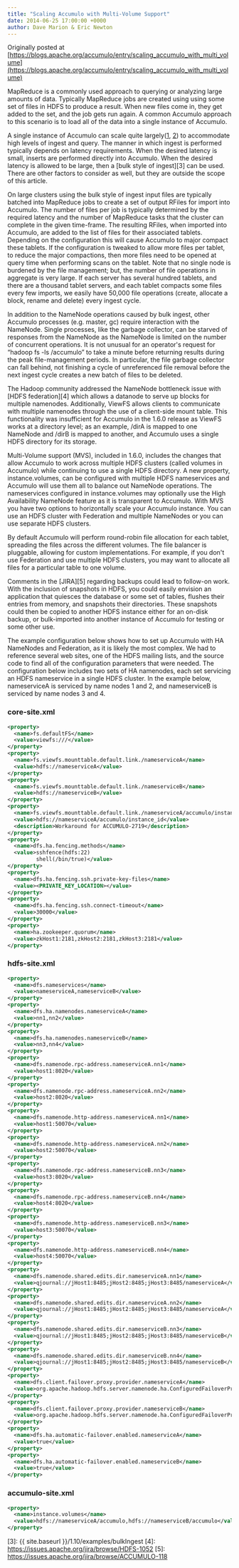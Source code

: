 ```yaml
---
title: "Scaling Accumulo with Multi-Volume Support"
date: 2014-06-25 17:00:00 +0000
author: Dave Marion & Eric Newton
---
```


Originally posted at [https://blogs.apache.org/accumulo/entry/scaling_accumulo_with_multi_volume](https://blogs.apache.org/accumulo/entry/scaling_accumulo_with_multi_volume)

MapReduce is a commonly used approach to querying or analyzing large amounts of data. Typically MapReduce jobs are created using using some set of files in HDFS to produce a result. When new files come in, they get added to the set, and the job gets run again. A common Accumulo approach to this scenario is to load all of the data into a single instance of Accumulo.

A single instance of Accumulo can scale quite largely([1][1], [2][2]) to accommodate high levels of ingest and query. The manner in which ingest is performed typically depends on latency requirements. When the desired latency is small, inserts are performed directly into Accumulo. When the desired latency is allowed to be large, then a [bulk style of ingest][3] can be used. There are other factors to consider as well, but they are outside the scope of this article.

On large clusters using the bulk style of ingest input files are typically batched into MapReduce jobs to create a set of output RFiles for import into Accumulo. The number of files per job is typically determined by the required latency and the number of MapReduce tasks that the cluster can complete in the given time-frame. The resulting RFiles, when imported into Accumulo, are added to the list of files for their associated tablets. Depending on the configuration this will cause Accumulo to major compact these tablets. If the configuration is tweaked to allow more files per tablet, to reduce the major compactions, then more files need to be opened at query time when performing scans on the tablet. Note that no single node is burdened by the file management; but, the number of file operations in aggregate is very large. If each server has several hundred tablets, and there are a thousand tablet servers, and each tablet compacts some files every few imports, we easily have 50,000 file operations (create, allocate a block, rename and delete) every ingest cycle.

In addition to the NameNode operations caused by bulk ingest, other Accumulo processes (e.g. master, gc) require interaction with the NameNode. Single processes, like the garbage collector, can be starved of responses from the NameNode as the NameNode is limited on the number of concurrent operations. It is not unusual for an operator's request for “hadoop fs -ls /accumulo” to take a minute before returning results during the peak file-management periods. In particular, the file garbage collector can fall behind, not finishing a cycle of unreferenced file removal before the next ingest cycle creates a new batch of files to be deleted.

The Hadoop community addressed the NameNode bottleneck issue with [HDFS federation][4] which allows a datanode to serve up blocks for multiple namenodes. Additionally, ViewFS allows clients to communicate with multiple namenodes through the use of a client-side mount table. This functionality was insufficient for Accumulo in the 1.6.0 release as ViewFS works at a directory level; as an example, /dirA is mapped to one NameNode and /dirB is mapped to another, and Accumulo uses a single HDFS directory for its storage.

Multi-Volume support (MVS), included in 1.6.0, includes the changes that allow Accumulo to work across multiple HDFS clusters (called volumes in Accumulo) while continuing to use a single HDFS directory. A new property, instance.volumes, can be configured with multiple HDFS nameservices and Accumulo will use them all to balance out NameNode operations. The nameservices configured in instance.volumes may optionally use the High Availability NameNode feature as it is transparent to Accumulo. With MVS you have two options to horizontally scale your Accumulo instance. You can use an HDFS cluster with Federation and multiple NameNodes or you can use separate HDFS clusters.

By default Accumulo will perform round-robin file allocation for each tablet, spreading the files across the different volumes. The file balancer is pluggable, allowing for custom implementations. For example, if you don't use Federation and use multiple HDFS clusters, you may want to allocate all files for a particular table to one volume.

Comments in the [JIRA][5] regarding backups could lead to follow-on work. With the inclusion of snapshots in HDFS, you could easily envision an application that quiesces the database or some set of tables, flushes their entries from memory, and snapshots their directories. These snapshots could then be copied to another HDFS instance either for an on-disk backup, or bulk-imported into another instance of Accumulo for testing or some other use.

The example configuration below shows how to set up Accumulo with HA NameNodes and Federation, as it is likely the most complex. We had to reference several web sites, one of the HDFS mailing lists, and the source code to find all of the configuration parameters that were needed. The configuration below includes two sets of HA namenodes, each set servicing an HDFS nameservice in a single HDFS cluster. In the example below, nameserviceA is serviced by name nodes 1 and 2, and nameserviceB is serviced by name nodes 3 and 4.

### core-site.xml

```xml
<property>
  <name>fs.defaultFS</name>
  <value>viewfs:///</value>
</property>
<property>
  <name>fs.viewfs.mounttable.default.link./nameserviceA</name>
  <value>hdfs://nameserviceA</value>
</property>
<property>
  <name>fs.viewfs.mounttable.default.link./nameserviceB</name>
  <value>hdfs://nameserviceB</value>
</property>
<property>
  <name>fs.viewfs.mounttable.default.link./nameserviceA/accumulo/instance_id</name>
  <value>hdfs://nameserviceA/accumulo/instance_id</value>
  <description>Workaround for ACCUMULO-2719</description>
</property>
<property>
  <name>dfs.ha.fencing.methods</name>
  <value>sshfence(hdfs:22)      
         shell(/bin/true)</value>
</property>
<property>   
  <name>dfs.ha.fencing.ssh.private-key-files</name>
  <value><PRIVATE_KEY_LOCATION></value>
</property>
<property>
  <name>dfs.ha.fencing.ssh.connect-timeout</name>
  <value>30000</value>
</property>
<property>
  <name>ha.zookeeper.quorum</name>   
  <value>zkHost1:2181,zkHost2:2181,zkHost3:2181</value>
</property>
```

### hdfs-site.xml

```xml
<property>
  <name>dfs.nameservices</name>
  <value>nameserviceA,nameserviceB</value>
</property>
<property>
  <name>dfs.ha.namenodes.nameserviceA</name>
  <value>nn1,nn2</value>
</property>
<property> 
  <name>dfs.ha.namenodes.nameserviceB</name>
  <value>nn3,nn4</value>
</property>
<property>
  <name>dfs.namenode.rpc-address.nameserviceA.nn1</name>
  <value>host1:8020</value>
</property>
<property>
  <name>dfs.namenode.rpc-address.nameserviceA.nn2</name>
  <value>host2:8020</value>
</property>
<property>
  <name>dfs.namenode.http-address.nameserviceA.nn1</name>
  <value>host1:50070</value>
</property>
<property>
  <name>dfs.namenode.http-address.nameserviceA.nn2</name>
  <value>host2:50070</value>
</property>
<property>
  <name>dfs.namenode.rpc-address.nameserviceB.nn3</name>
  <value>host3:8020</value>
</property>
<property>
  <name>dfs.namenode.rpc-address.nameserviceB.nn4</name>
  <value>host4:8020</value>
</property>
<property> 
  <name>dfs.namenode.http-address.nameserviceB.nn3</name>
  <value>host3:50070</value>
</property>
<property>
  <name>dfs.namenode.http-address.nameserviceB.nn4</name>
  <value>host4:50070</value>
</property>
<property> 
  <name>dfs.namenode.shared.edits.dir.nameserviceA.nn1</name>
  <value>qjournal://jHost1:8485;jHost2:8485;jHost3:8485/nameserviceA</value>
</property>
<property>
  <name>dfs.namenode.shared.edits.dir.nameserviceA.nn2</name>   
  <value>qjournal://jHost1:8485;jHost2:8485;jHost3:8485/nameserviceA</value>
</property>
<property>
  <name>dfs.namenode.shared.edits.dir.nameserviceB.nn3</name>
  <value>qjournal://jHost1:8485;jHost2:8485;jHost3:8485/nameserviceB</value>
</property>
<property>
  <name>dfs.namenode.shared.edits.dir.nameserviceB.nn4</name>
  <value>qjournal://jHost1:8485;jHost2:8485;jHost3:8485/nameserviceB</value>
</property>
<property>
  <name>dfs.client.failover.proxy.provider.nameserviceA</name>
  <value>org.apache.hadoop.hdfs.server.namenode.ha.ConfiguredFailoverProxyProvider</value>
</property>
<property> 
  <name>dfs.client.failover.proxy.provider.nameserviceB</name>
  <value>org.apache.hadoop.hdfs.server.namenode.ha.ConfiguredFailoverProxyProvider</value>
</property>
<property>
  <name>dfs.ha.automatic-failover.enabled.nameserviceA</name>
  <value>true</value>
</property>
<property>
  <name>dfs.ha.automatic-failover.enabled.nameserviceB</name>
  <value>true</value>
</property>
```

### accumulo-site.xml

```xml
<property>
  <name>instance.volumes</name>
  <value>hdfs://nameserviceA/accumulo,hdfs://nameserviceB/accumulo</value>
</property>
```


[1]: https://ieeexplore.ieee.org/document/6597155
[2]: https://www.pdl.cmu.edu/SDI/2013/slides/big_graph_nsa_rd_2013_56002v1.pdf
[3]: {{ site.baseurl }}/1.10/examples/bulkIngest
[4]: https://issues.apache.org/jira/browse/HDFS-1052
[5]: https://issues.apache.org/jira/browse/ACCUMULO-118
